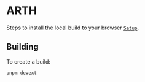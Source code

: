 # ARTH

Steps to install the local build to your browser [`Setup`](https://youtu.be/-H0t_JfzXEI?si=lAHUyAs-RNM9Kckv&t=130).

## Building

To create a build:

```bash
pnpm devext
```